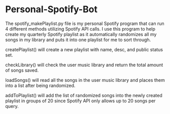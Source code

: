 # Personal-Spotify-Bot

The spotify_makePlaylist.py file is my personal Spotify program that can run 4 different 
methods utilizing Spotify API calls. I use this program to help create my quarterly Spotify 
playlist as it automatically randomizes all my songs in my library and puts it into one playlist
for me to sort through.

createPlaylist() will create a new playlist with name, desc, and public status set.

checkLibrary() will check the user music library and return the total amount of songs saved.

loadSongs() will read all the songs in the user music library and places them into a list
after being randomized.

addToPlaylist() will add the list of randomized songs into the newly created playlist in groups 
of 20 since Spotify API only allows up to 20 songs per query.